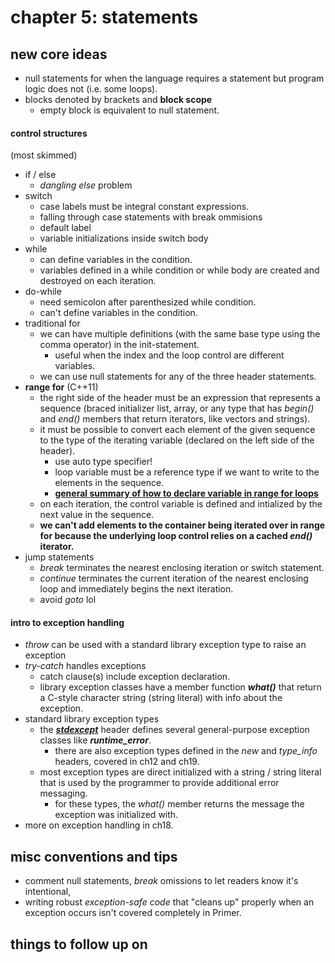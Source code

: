 # chapter 5: statements

## new core ideas
- null statements for when the language requires a statement but program logic does not (i.e. some loops).
- blocks denoted by brackets and **block scope**
	- empty block is equivalent to null statement.

#### control structures
(most skimmed)

- if / else
	- *dangling else* problem
- switch
	- case labels must be integral constant expressions.
	- falling through case statements with break ommisions
	- default label
	- variable initializations inside switch body
- while
	- can define variables in the condition.
	- variables defined in a while condition or while body are created and destroyed on each iteration.
- do-while
	- need semicolon after parenthesized while condition.
	- can't define variables in the condition.
- traditional for
	- we can have multiple definitions (with the same base type using the comma operator) in the init-statement.
		- useful when the index and the loop control are different variables.
	- we can use null statements for any of the three header statements.
- **range for** (C++11)
	- the right side of the header must be an expression that represents a sequence (braced initializer list, array, or any type that has *begin()* and *end()* members that return iterators, like vectors and strings).
	- it must be possible to convert each element of the given sequence to the type of the iterating variable (declared on the left side of the header).
		- use auto type specifier!
		- loop variable must be a reference type if we want to write to the elements in the sequence.
		- [**general summary of how to declare variable in range for loops**](https://stackoverflow.com/questions/15176104/c11-range-based-loop-get-item-by-value-or-reference-to-const)
	- on each iteration, the control variable is defined and intialized by the next value in the sequence.
	- **we can't add elements to the container being iterated over in range for because the underlying loop control relies on a cached *end()* iterator.**
- jump statements
	- *break* terminates the nearest enclosing iteration or switch statement.
	- *continue* terminates the current iteration of the nearest enclosing loop and immediately begins the next iteration.
	- avoid *goto* lol


#### intro to exception handling
- *throw* can be used with a standard library exception type to raise an exception
- *try-catch* handles exceptions
	- catch clause(s) include exception declaration.
	- library exception classes have a member function ***what()*** that return a C-style character string (string literal) with info about the exception. 
- standard library exception types
	- the [***stdexcept***](https://en.cppreference.com/w/cpp/header/stdexcept) header defines several general-purpose exception classes like ***runtime_error***.
		- there are also exception types defined in the *new* and *type_info* headers, covered in ch12 and ch19.
	- most exception types are direct initialized with a string / string literal that is used by the programmer to provide additional error messaging.
		- for these types, the *what()* member returns the message the exception was initialized with.
- more on exception handling in ch18.

## misc conventions and tips
- comment null statements, *break* omissions to let readers know it's intentional,
- writing robust *exception-safe code* that "cleans up" properly when an exception occurs isn't covered completely in Primer.

## things to follow up on